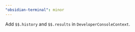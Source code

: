 ```yaml
---
"obsidian-terminal": minor
---
```


Add `$$.history` and `$$.results` in `DeveloperConsoleContext`.
